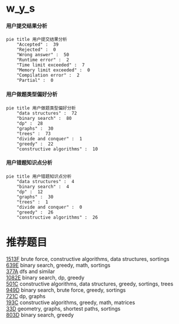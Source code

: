 # w_y_s

<!-- tabs:start -->



#### **用户提交结果分析**

```mermaid
pie title 用户提交结果分析
    "Accepted" :  39
    "Rejected" :  0
    "Wrong answer" :  50
    "Runtime error" :  2
    "Time limit exceeded" :  7
    "Memory limit exceeded" :  0
    "Compilation error" :  2
    "Partial" :  0
```

#### **用户做题类型偏好分析**

```mermaid
pie title 用户做题类型偏好分析
    "data structures" :  72
    "binary search" :  80
    "dp" :  28
    "graphs" :  30
    "trees" :  73
    "divide and conquer" :  1
    "greedy" :  22
    "constructive algorithms" :  10
```
#### **用户错题知识点分析**

```mermaid
pie title 用户错题知识点分析
    "data structures" :  4
    "binary search" :  4
    "dp" :  12
    "graphs" :  30
    "trees" :  1
    "divide and conquer" :  0
    "greedy" :  26
    "constructive algorithms" :  26
```



<!-- tabs:end -->
# 推荐题目
[1513F](https://codeforces.com/contest/1513/problem/F)		brute force,
                        constructive algorithms,
                        data structures,
                        sortings		  
[639E](https://codeforces.com/contest/639/problem/E)		binary search,
                        greedy,
                        math,
                        sortings		  
[377A](https://codeforces.com/contest/377/problem/A)		dfs and similar		  
[1082E](https://codeforces.com/contest/1082/problem/E)		binary search,
                        dp,
                        greedy		  
[501C](https://codeforces.com/contest/501/problem/C)		constructive algorithms,
                        data structures,
                        greedy,
                        sortings,
                        trees		  
[949D](https://codeforces.com/contest/949/problem/D)		binary search,
                        brute force,
                        greedy,
                        sortings		  
[721C](https://codeforces.com/contest/721/problem/C)		dp,
                        graphs		  
[193C](https://codeforces.com/contest/193/problem/C)		constructive algorithms,
                        greedy,
                        math,
                        matrices		  
[33D](https://codeforces.com/contest/33/problem/D)		geometry,
                        graphs,
                        shortest paths,
                        sortings		  
[803D](https://codeforces.com/contest/803/problem/D)		binary search,
                        greedy		  

